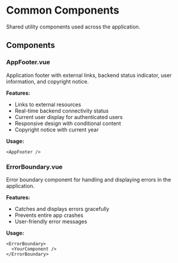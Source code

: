 # Common Components

Shared utility components used across the application.

## Components

### AppFooter.vue
Application footer with external links, backend status indicator, user information, and copyright notice.

**Features:**
- Links to external resources
- Real-time backend connectivity status
- Current user display for authenticated users
- Responsive design with conditional content
- Copyright notice with current year

**Usage:**
```vue
<AppFooter />
```

### ErrorBoundary.vue
Error boundary component for handling and displaying errors in the application.

**Features:**
- Catches and displays errors gracefully
- Prevents entire app crashes
- User-friendly error messages

**Usage:**
```vue
<ErrorBoundary>
  <YourComponent />
</ErrorBoundary>
```

